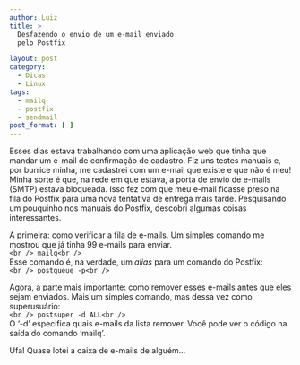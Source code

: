 ```yaml
---
author: Luiz
title: >
  Desfazendo o envio de um e-mail enviado
  pelo Postfix

layout: post
category:
  - Dicas
  - Linux
tags:
  - mailq
  - postfix
  - sendmail
post_format: [ ]
---
```

Esses dias estava trabalhando com uma aplicação web que tinha que mandar um e-mail de confirmação de cadastro. Fiz uns testes manuais e, por burrice minha, me cadastrei com um e-mail que existe e que não é meu! Minha sorte é que, na rede em que estava, a porta de envio de e-mails (SMTP) estava bloqueada. Isso fez com que meu e-mail ficasse preso na fila do Postfix para uma nova tentativa de entrega mais tarde. Pesquisando um pouquinho nos manuais do Postfix, descobri algumas coisas interessantes.

A primeira: como verificar a fila de e-mails. Um simples comando me mostrou que já tinha 99 e-mails para enviar.  
`<br />
mailq<br />
`  
Esse comando é, na verdade, um *alias* para um comando do Postfix:  
`<br />
postqueue -p<br />
`

Agora, a parte mais importante: como remover esses e-mails antes que eles sejam enviados. Mais um simples comando, mas dessa vez como superusuário:  
`<br />
postsuper -d ALL<br />
`  
O ‘-d’ especifica quais e-mails da lista remover. Você pode ver o código na saída do comando ‘mailq’.

Ufa! Quase lotei a caixa de e-mails de alguém… 




















